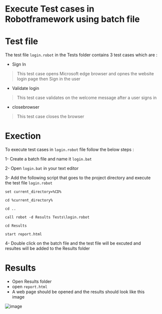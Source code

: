 # Execute Test cases in Robotframework using batch file


# Test file 
The test file `login.robot` in the Tests folder contains 3 test cases which are :

- Sign In
> This test case opens Microsoft edge browser and opnes the website login page then Sign in the user

- Validate login
> This test case validates on the welcome message after a user signs in

- closebrowser
> This test case closes the browser



# Exection
To execute test cases in `login.robot` file follow the below steps :

1- Create a batch file and name it `login.bat`

2- Open `login.bat` in your text editor

3- Add the following script that goes to the project directory and execute the test file `login.robot`

```
set current_directory=%CD%

cd %current_directory%

cd ..

call robot -d Results Tests\login.robot
	
cd Results

start report.html
```

4- Double click on the batch file and the test file will be excuted and resultes will be added to the Results folder


# Results
- Open Results folder
- open `report.html`
- A web page should be opened and the results should look like this image

![image](https://github.com/khaledtamer22/cisp/assets/35044692/8415a833-52e9-4c8a-bc66-21741d08ecc0)
